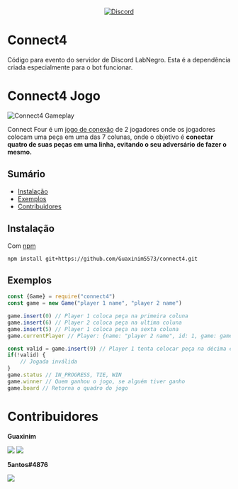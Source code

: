 
<div align="center">
	<br>
	<a href="https://discord.gg/AcmhNjG"><img alt="Discord" src="https://img.shields.io/badge/dynamic/json?color=BLACK&style=social&label=LabNegro&prefix=Online%20&query=presence_count&url=https%3A%2F%2Fdiscord.com%2Fapi%2Fguilds%2F425864977996578816%2Fembed.json"></a>
</div>

# Connect4
Código para evento do servidor de Discord LabNegro.
Esta é a dependência criada especialmente para o bot funcionar.

# Connect4 Jogo
![Connect4 Gameplay](https://upload.wikimedia.org/wikipedia/commons/a/ad/Connect_Four.gif)

Connect Four é um [jogo de conexão](https://pt.qwe.wiki/wiki/Connection_game) de 2 jogadores onde os jogadores colocam uma peça em uma das 7 colunas, onde o objetivo é **conectar quatro de suas peças em uma linha, evitando o seu adversário de fazer o mesmo.**

## Sumário

- [Instalação](#Instalação)
- [Exemplos](#Exemplos)
 - [Contribuidores](#Contribuidores)

## Instalação
Com [npm](https://npmjs.org/)
```
npm install git+https://github.com/Guaxinim5573/connect4.git
```

## Exemplos

```js
const {Game} = require("connect4")
const game = new Game("player 1 name", "player 2 name")

game.insert(0) // Player 1 coloca peça na primeira coluna
game.insert(6) // Player 2 coloca peça na ultima coluna
game.insert(5) // Player 1 coloca peça na sexta coluna
game.currentPlayer // Player: {name: "player 2 name", id: 1, game: game}

const valid = game.insert(9) // Player 1 tenta colocar peça na décima coluna
if(!valid) {
	// Jogada inválida
}
game.status // IN_PROGRESS, TIE, WIN
game.winner // Quem ganhou o jogo, se alguém tiver ganho
game.board // Retorna o quadro do jogo
```

# Contribuidores
**Guaxinim**

<img src="https://img.shields.io/static/v1?label=&message=Guaxinim%232753&logo=discord&style=flat&color=blue&logoColor=white">
<a target="_blank" href="https://github.com/Guaxinim5573"><img src="https://img.shields.io/static/v1?label=Follow&message=Guaxinim5573&logo=github&style=social"></a>

**5antos#4876**

<img src="https://img.shields.io/static/v1?label=&message=5antos%234876&logo=discord&style=flat&color=blue&logoColor=white">
